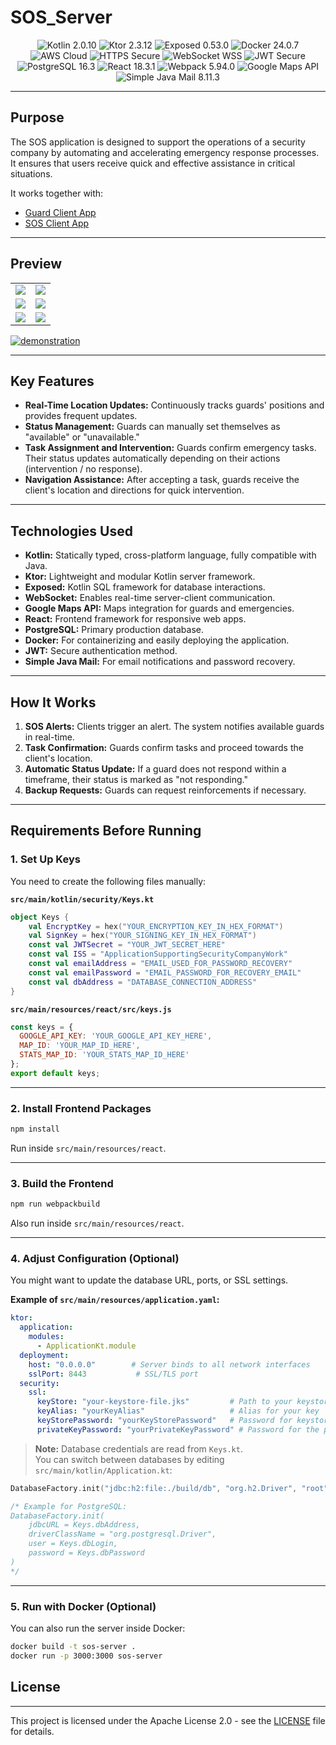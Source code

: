 # SOS_Server

<p align="center">
  <img src="https://img.shields.io/badge/Kotlin-2.0.10-purple" alt="Kotlin 2.0.10">
  <img src="https://img.shields.io/badge/Ktor-2.3.12-purple" alt="Ktor 2.3.12">
  <img src="https://img.shields.io/badge/Exposed-0.53.0-green" alt="Exposed 0.53.0">
  <img src="https://img.shields.io/badge/Docker-24.0.7-blue" alt="Docker 24.0.7">
  <img src="https://img.shields.io/badge/AWS-Cloud-orange" alt="AWS Cloud">
  <img src="https://img.shields.io/badge/HTTPS-Secure-green" alt="HTTPS Secure">
  <img src="https://img.shields.io/badge/WebSocket-WSS-blue" alt="WebSocket WSS">
  <img src="https://img.shields.io/badge/JWT-Secure-teal" alt="JWT Secure">
  <img src="https://img.shields.io/badge/PostgreSQL-16.3-blue" alt="PostgreSQL 16.3">
  <img src="https://img.shields.io/badge/React-18.3.1-skyblue" alt="React 18.3.1">
  <img src="https://img.shields.io/badge/Webpack-5.94.0-lightblue" alt="Webpack 5.94.0">
  <img src="https://img.shields.io/badge/Google_Maps-API-red" alt="Google Maps API">
  <img src="https://img.shields.io/badge/SimpleJavaMail-8.11.3-blue" alt="Simple Java Mail 8.11.3">
</p>

---

## Purpose
The SOS application is designed to support the operations of a security company by automating and accelerating emergency response processes.  
It ensures that users receive quick and effective assistance in critical situations.

It works together with:
- [Guard Client App](https://github.com/VoidSamuraj/SOS_Guard_App)
- [SOS Client App](https://github.com/VoidSamuraj/SOS_Client_App)

---

## Preview

<table>
  <tr>
    <td><img src="https://github.com/user-attachments/assets/16ac1d6f-43f7-4441-a0a9-6963d1c387e9"></td>
    <td><img src="https://github.com/user-attachments/assets/7182689f-6d02-43bf-89ab-3711c1d03af6"></td>
  </tr>
  <tr>
    <td><img src="https://github.com/user-attachments/assets/43120116-a355-49e0-a09c-a5f5468cfb18"></td>
    <td><img src="https://github.com/user-attachments/assets/92a175df-0863-43bb-8907-0830a1024b72"></td>
  </tr>
  <tr>
    <td><img src="https://github.com/user-attachments/assets/cae01527-4343-4443-97e8-defa26684d14"></td>
    <td><img src="https://github.com/user-attachments/assets/ac9c0ad2-dc46-4b87-b08e-54bc8f1d34da"></td>
  </tr>
</table>

<a href="https://drive.google.com/file/d/1KK_gapHuLEk1Xl45qQ2u7odBc6tHN9-Z/view?usp=drive_link" target="_blank">
  <img src="https://github.com/user-attachments/assets/32cc6229-5306-42a7-bd9b-eae5ddda5b1f" alt="demonstration" />
</a>

---

## Key Features
- **Real-Time Location Updates:** Continuously tracks guards' positions and provides frequent updates.
- **Status Management:** Guards can manually set themselves as "available" or "unavailable."
- **Task Assignment and Intervention:** Guards confirm emergency tasks. Their status updates automatically depending on their actions (intervention / no response).
- **Navigation Assistance:** After accepting a task, guards receive the client's location and directions for quick intervention.

---

## Technologies Used
- **Kotlin:** Statically typed, cross-platform language, fully compatible with Java.
- **Ktor:** Lightweight and modular Kotlin server framework.
- **Exposed:** Kotlin SQL framework for database interactions.
- **WebSocket:** Enables real-time server-client communication.
- **Google Maps API:** Maps integration for guards and emergencies.
- **React:** Frontend framework for responsive web apps.
- **PostgreSQL:** Primary production database.
- **Docker:** For containerizing and easily deploying the application.
- **JWT:** Secure authentication method.
- **Simple Java Mail:** For email notifications and password recovery.

---

## How It Works
1. **SOS Alerts:** Clients trigger an alert. The system notifies available guards in real-time.
2. **Task Confirmation:** Guards confirm tasks and proceed towards the client's location.
3. **Automatic Status Update:** If a guard does not respond within a timeframe, their status is marked as "not responding."
4. **Backup Requests:** Guards can request reinforcements if necessary.

---

## Requirements Before Running

### 1. Set Up Keys
You need to create the following files manually:

**`src/main/kotlin/security/Keys.kt`**
```kotlin
object Keys {
    val EncryptKey = hex("YOUR_ENCRYPTION_KEY_IN_HEX_FORMAT")
    val SignKey = hex("YOUR_SIGNING_KEY_IN_HEX_FORMAT")
    const val JWTSecret = "YOUR_JWT_SECRET_HERE"
    const val ISS = "ApplicationSupportingSecurityCompanyWork"
    const val emailAddress = "EMAIL_USED_FOR_PASSWORD_RECOVERY"
    const val emailPassword = "EMAIL_PASSWORD_FOR_RECOVERY_EMAIL"
    const val dbAddress = "DATABASE_CONNECTION_ADDRESS"
}
```

**`src/main/resources/react/src/keys.js`**
```javascript
const keys = {
  GOOGLE_API_KEY: 'YOUR_GOOGLE_API_KEY_HERE',
  MAP_ID: 'YOUR_MAP_ID_HERE',
  STATS_MAP_ID: 'YOUR_STATS_MAP_ID_HERE'
};
export default keys;
```

---

### 2. Install Frontend Packages
```bash
npm install
```
Run inside `src/main/resources/react`.

---

### 3. Build the Frontend
```bash
npm run webpackbuild
```
Also run inside `src/main/resources/react`.

---

### 4. Adjust Configuration (Optional)

You might want to update the database URL, ports, or SSL settings.

**Example of `src/main/resources/application.yaml`:**
```yaml
ktor:
  application:
    modules:
      - ApplicationKt.module
  deployment:
    host: "0.0.0.0"        # Server binds to all network interfaces
    sslPort: 8443           # SSL/TLS port
  security:
    ssl:
      keyStore: "your-keystore-file.jks"         # Path to your keystore
      keyAlias: "yourKeyAlias"                   # Alias for your key
      keyStorePassword: "yourKeyStorePassword"   # Password for keystore
      privateKeyPassword: "yourPrivateKeyPassword" # Password for the private key
```

> **Note:** Database credentials are read from `Keys.kt`.  
> You can switch between databases by editing `src/main/kotlin/Application.kt`:

```kotlin
DatabaseFactory.init("jdbc:h2:file:./build/db", "org.h2.Driver", "root", "password")

/* Example for PostgreSQL:
DatabaseFactory.init(
    jdbcURL = Keys.dbAddress,
    driverClassName = "org.postgresql.Driver",
    user = Keys.dbLogin,
    password = Keys.dbPassword
)
*/
```

---

### 5. Run with Docker (Optional)
You can also run the server inside Docker:

```bash
docker build -t sos-server .
docker run -p 3000:3000 sos-server
```
## License

---

This project is licensed under the Apache License 2.0 - see the [LICENSE](LICENSE) file for details.

